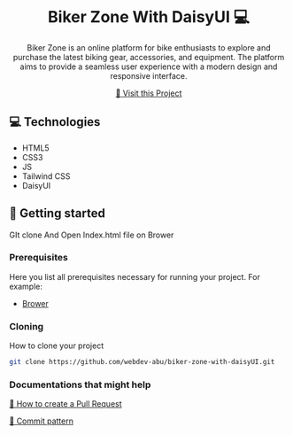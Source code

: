 
<h1 align="center" style="font-weight: bold;">Biker Zone With DaisyUI 💻</h1>


<p align="center">Biker Zone is an online platform for bike enthusiasts to explore and purchase the latest biking gear, accessories, and equipment. The platform aims to provide a seamless user experience with a modern design and responsive interface.</p>


<p align="center">
<a href="https://webdev-abu.github.io/biker-zone-with-daisyUI/">📱 Visit this Project</a>
</p>

<h2 id="technologies">💻 Technologies</h2>

- HTML5
- CSS3
- JS
- Tailwind CSS
- DaisyUI

<h2 id="started">🚀 Getting started</h2>

GIt clone And Open Index.html file on Brower

<h3>Prerequisites</h3>

Here you list all prerequisites necessary for running your project. For example:

- [Brower](https://www.google.com/chrome/?brand=MRUS&ds_kid=43700079555899151&gad_source=1&gclid=CjwKCAiAtYy9BhBcEiwANWQQL7GM7RW8G6SEv7n0FC5yN6BiAHxqdXlmyYkjr2QbYh_G7x2oPdUcsBoCyegQAvD_BwE&gclsrc=aw.ds)

<h3>Cloning</h3>

How to clone your project

```bash
git clone https://github.com/webdev-abu/biker-zone-with-daisyUI.git
```

<h3>Documentations that might help</h3>

[📝 How to create a Pull Request](https://www.atlassian.com/br/git/tutorials/making-a-pull-request)

[💾 Commit pattern](https://gist.github.com/joshbuchea/6f47e86d2510bce28f8e7f42ae84c716)
